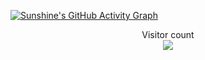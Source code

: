 [![Sunshine's GitHub Activity Graph](https://activity-graph.herokuapp.com/graph?username=Wayaer&theme=xcode)](https://github.com/Wayaer)

<p align="center"> 
  Visitor count<br>
  <img src="https://profile-counter.glitch.me/wayaer/count.svg" />
</p>

<!--
**Wayaer/Wayaer** is a ✨ _special_ ✨ repository because its `README.md` (this file) appears on your GitHub profile.

Here are some ideas to get you started:

- 🔭 I’m currently working on ...
- 🌱 I’m currently learning ...
- 👯 I’m looking to collaborate on ...
- 🤔 I’m looking for help with ...
- 💬 Ask me about ...
- 📫 How to reach me: ...
- 😄 Pronouns: ...
- ⚡ Fun fact: ...
-->
